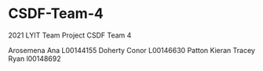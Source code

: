 # CSDF-Team-4
2021 LYIT Team Project CSDF Team 4

Arosemena	Ana L00144155
Doherty	Conor L00146630
Patton	Kieran
Tracey	Ryan l00148692 

